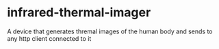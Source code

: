 # infrared-thermal-imager
A device that generates thremal images of the human body and sends to any http client connected to it
